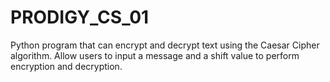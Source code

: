 # PRODIGY_CS_01
Python program that can encrypt and decrypt text using the Caesar Cipher algorithm. Allow users to input a message and a shift value to perform encryption and decryption.
